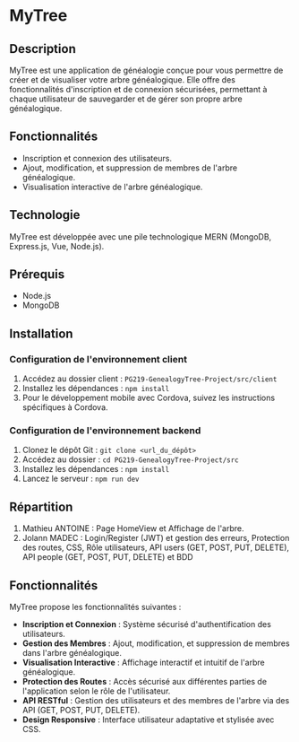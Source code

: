 # MyTree

## Description
MyTree est une application de généalogie conçue pour vous permettre de créer et de visualiser votre arbre généalogique. Elle offre des fonctionnalités d'inscription et de connexion sécurisées, permettant à chaque utilisateur de sauvegarder et de gérer son propre arbre généalogique.

## Fonctionnalités
- Inscription et connexion des utilisateurs.
- Ajout, modification, et suppression de membres de l'arbre généalogique.
- Visualisation interactive de l'arbre généalogique.

## Technologie
MyTree est développée avec une pile technologique MERN (MongoDB, Express.js, Vue, Node.js).

## Prérequis
- Node.js
- MongoDB

## Installation

### Configuration de l'environnement client
1. Accédez au dossier client : `PG219-GenealogyTree-Project/src/client`
2. Installez les dépendances : `npm install`
4. Pour le développement mobile avec Cordova, suivez les instructions spécifiques à Cordova.

### Configuration de l'environnement backend
1. Clonez le dépôt Git : `git clone <url_du_dépôt>`
2. Accédez au dossier : `cd PG219-GenealogyTree-Project/src`
3. Installez les dépendances : `npm install`
4. Lancez le serveur : `npm run dev`

## Répartition
1. Mathieu ANTOINE : Page HomeView et Affichage de l'arbre.
2. Jolann MADEC : Login/Register (JWT) et gestion des erreurs, Protection des routes, CSS, Rôle utilisateurs, API users (GET, POST, PUT, DELETE), API people (GET, POST, PUT, DELETE) et BDD

## Fonctionnalités

MyTree propose les fonctionnalités suivantes :

- **Inscription et Connexion** : Système sécurisé d'authentification des utilisateurs.
- **Gestion des Membres** : Ajout, modification, et suppression de membres dans l'arbre généalogique.
- **Visualisation Interactive** : Affichage interactif et intuitif de l'arbre généalogique.
- **Protection des Routes** : Accès sécurisé aux différentes parties de l'application selon le rôle de l'utilisateur.
- **API RESTful** : Gestion des utilisateurs et des membres de l'arbre via des API (GET, POST, PUT, DELETE).
- **Design Responsive** : Interface utilisateur adaptative et stylisée avec CSS.

